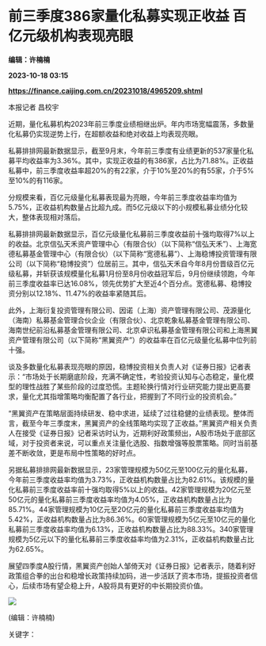 # 前三季度386家量化私募实现正收益 百亿元级机构表现亮眼
**编辑：许楠楠**

**2023-10-18 03:15**

**https://finance.caijing.com.cn/20231018/4965209.shtml**

本报记者 昌校宇

近期，量化私募机构2023年前三季度业绩相继出炉。年内市场宽幅震荡，多数量化私募仍实现逆势上行，在超额收益和绝对收益上均表现亮眼。

私募排排网最新数据显示，截至9月末，今年前三季度有业绩更新的537家量化私募平均收益率为3.36%。其中，实现正收益的有386家，占比为71.88%。正收益私募中，前三季度收益率超20%的有22家，介于10%至20%的有55家，介于5%至10%的有116家。

分规模来看，百亿元级量化私募表现最为亮眼，今年前三季度收益率均值为5.75%，正收益机构数量占比超九成。而5亿元级以下的小规模私募业绩分化较大，整体表现相对落后。

私募排排网最新数据显示，百亿元级量化私募前三季度收益前十强均取得7%以上的收益。北京信弘天禾资产管理中心（有限合伙）（以下简称“信弘天禾”）、上海宽德私募基金管理中心（有限合伙）（以下简称“宽德私募”）、上海稳博投资管理有限公司（以下简称“稳博投资”）位居前三。其中，信弘天禾自今年8月份晋级百亿元级私募，并斩获该规模量化私募1月份至8月份收益冠军后，9月份继续领跑，今年前三季度收益率已达16.08%，领先优势扩大至近4个百分点。宽德私募、稳博投资分别以12.18%、11.47%的收益率紧随其后。

此外，上海衍复投资管理有限公司、因诺（上海）资产管理有限公司、茂源量化（海南）私募基金管理合伙企业（有限合伙）、北京乾象私募基金管理有限公司、海南世纪前沿私募基金管理有限公司、北京卓识私募基金管理有限公司和上海黑翼资产管理有限公司（以下简称“黑翼资产”）的收益率在百亿元级量化私募中位列前十强。

谈及多数量化私募表现亮眼的原因，稳博投资相关负责人对《证券日报》记者表示：“市场处于长期磨底阶段，充满不确定性，考验投资认知与心态稳定，量化模型的理性战胜了某些阶段的过度恐慌。主题轮换行情对行业研究能力提出更高要求，量化尤其指增策略均衡配置了各行业，把握到了不同行业的投资机会。”

“黑翼资产在策略层面持续研发、稳中求进，延续了过往稳健的业绩表现。整体而言，截至今年三季度末，黑翼资产的全线策略均实现了正收益。”黑翼资产相关负责人在接受《证券日报》记者采访时认为，近期利好政策频出，A股市场处于底部区域，对于投资者来说，可以重点关注量化选股、指数增强等股票策略。同时当前基差不断收敛，更是布局中性策略的好时点。

另据私募排排网最新数据显示，23家管理规模为50亿元至100亿元的量化私募，今年前三季度收益率均值为3.73%，正收益机构数量占比为82.61%。该规模的量化私募前三季度收益率前十强均取得5%以上的收益。42家管理规模为20亿元至50亿元的量化私募前三季度收益率均值为4.05%，正收益机构数量占比为85.71%。44家管理规模为10亿元至20亿元的量化私募前三季度收益率均值为5.42%，正收益机构数量占比为86.36%。60家管理规模为5亿元至10亿元的量化私募前三季度收益率均值为6.13%，正收益机构数量占比为88.33%。340家管理规模为5亿元以下的量化私募前三季度收益率均值为2.31%，正收益机构数量占比为62.65%。

展望四季度A股行情，黑翼资产创始人邹倚天对《证券日报》记者表示，随着利好政策组合拳的出台和稳增长政策持续加码，进一步活跃了资本市场，提振投资者信心，后续市场有望企稳上升，A股将具有更好的中长期投资价值。

![](https://tx1.cdn.caijing.com.cn/2014-03-27/114048455.jpg)

(编辑：许楠楠)

关键字：